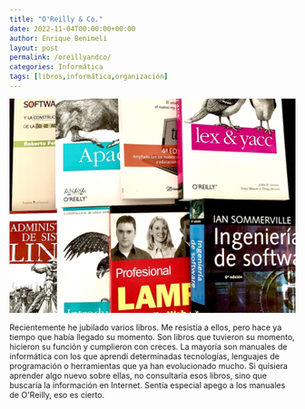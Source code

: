 ```yaml
---
title: "O'Reilly & Co."
date: 2022-11-04T00:00:00+00:00
author: Enrique Benimeli
layout: post
permalink: /oreillyandco/
categories: Informática
tags: [libros,informática,organización]
---
```

![image](assets/images/posts/2022/11/libros_informatica.jpg)

Recientemente he jubilado varios libros. Me resistía a ellos, pero hace ya tiempo que había llegado su momento. Son libros que tuvieron su momento, hicieron su función y cumplieron con creces. La mayoría son manuales de informática con los que aprendí determinadas tecnologías, lenguajes de programación o herramientas que ya han evolucionado mucho. Si quisiera aprender algo nuevo sobre ellas, no consultaría esos libros, sino que buscaría la información en Internet. Sentía especial apego a los manuales de O'Reilly, eso es cierto.
